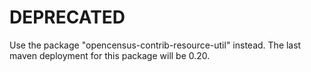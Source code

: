 # DEPRECATED

Use the package "opencensus-contrib-resource-util" instead. The last maven deployment for this 
package will be 0.20.